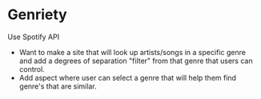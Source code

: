 # Genriety
Use Spotify API

- Want to make a site that will look up artists/songs in a specific genre and add a degrees of separation "filter" from that genre that users can control.
- Add aspect where user can select a genre that will help them find genre's that are similar.
